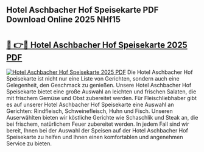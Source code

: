 ## Hotel Aschbacher Hof Speisekarte PDF Download Online 2025 NHf15

# <h2><a href="http://gcaze9i.nevu.top/?p=Hotel+Aschbacher+Hof+Speisekarte">🔗 👉🔴 Hotel Aschbacher Hof Speisekarte 2025 PDF</a></h2>

[![Hotel Aschbacher Hof Speisekarte 2025 PDF](https://i.imgur.com/dBaPXMq.png)](http://gcaze9i.nevu.top/?p=Hotel+Aschbacher+Hof+Speisekarte)
Die Hotel Aschbacher Hof Speisekarte ist nicht nur eine Liste von Gerichten, sondern auch eine Gelegenheit, den Geschmack zu genießen. Unsere Hotel Aschbacher Hof Speisekarte bietet eine große Auswahl an leichten und frischen Salaten, die mit frischem Gemüse und Obst zubereitet werden. Für Fleischliebhaber gibt es auf unserer Hotel Aschbacher Hof Speisekarte eine Auswahl an Gerichten: Rindfleisch, Schweinefleisch, Huhn und Fisch. Unseren Auserwählten bieten wir köstliche Gerichte wie Schaschlik und Steak an, die bei frischem, natürlichem Feuer zubereitet werden. In jedem Fall sind wir bereit, Ihnen bei der Auswahl der Speisen auf der Hotel Aschbacher Hof Speisekarte zu helfen und Ihnen einen komfortablen und angenehmen Service zu bieten.
